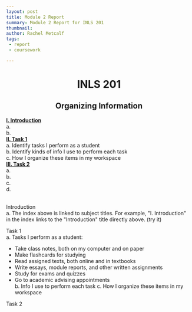 ```yaml
---
layout: post
title: Module 2 Report
summary: Module 2 Report for INLS 201
thumbnail: 
author:	Rachel Metcalf
tags:
 - report
 - coursework

---
```

# <center>INLS 201</center>
## <center>Organizing Information</center>

<strong><a href="#section1">I. Introduction</a></strong><br>
  a.  <br>
  b.  <br>
<strong><a href="#section2">II. Task 1</a></strong><br>
  a. Identify tasks I perform as a student <br>
  b. Identify kinds of info I use to perform each task <br>
  c. How I organize these items in my workspace <br>
<strong><a href="#section3">III. Task 2</a></strong><br>
  a. <br>
  b. <br>
  c. <br>
  d. <br>
<br>

<a name="section1">Introduction</a><br>
a. The index above is linked to subject titles. For example, "I. Introduction" in the index links to the "Introduction" title directly above. (try it)


<a name="section2">Task 1</a><br>
a. Tasks I perform as a student:<br>
* Take class notes, both on my computer and on paper
* Make flashcards for studying
* Read assigned texts, both online and in textbooks
* Write essays, module reports, and other written assignments
* Study for exams and quizzes
* Go to academic advising appointments <br>
b. Info I use to perform each task
c. How I organize these items in my workspace <br>

<a name="section3">Task 2</a><br>


